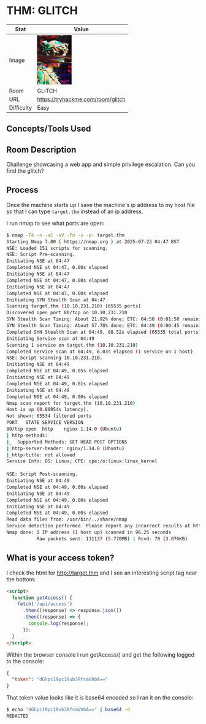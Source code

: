 # THM: GLITCH

| Stat | Value |
| ---------- | -------------------------------------------- |
| Image | <img src="/images/write_ups/try_hack_me/glitch/glitch.jpeg" alt="GLITCH" width="90"/> |
| Room | GLITCH |
| URL | https://tryhackme.com/room/glitch |
| Difficulty | Easy |

## Concepts/Tools Used



## Room Description

Challenge showcasing a web app and simple privilege escalation. Can you find the glitch?

## Process

Once the machine starts up I save the machine's ip address to my host file so that I can type `target.thm` instead of an ip address.

I run nmap to see what ports are open:

```bash
$ nmap -T4 -n -sC -sV -Pn -v -p- target.thm
Starting Nmap 7.80 ( https://nmap.org ) at 2025-07-23 04:47 BST
NSE: Loaded 151 scripts for scanning.
NSE: Script Pre-scanning.
Initiating NSE at 04:47
Completed NSE at 04:47, 0.00s elapsed
Initiating NSE at 04:47
Completed NSE at 04:47, 0.00s elapsed
Initiating NSE at 04:47
Completed NSE at 04:47, 0.00s elapsed
Initiating SYN Stealth Scan at 04:47
Scanning target.thm (10.10.231.210) [65535 ports]
Discovered open port 80/tcp on 10.10.231.210
SYN Stealth Scan Timing: About 21.92% done; ETC: 04:50 (0:01:50 remaining)
SYN Stealth Scan Timing: About 57.78% done; ETC: 04:49 (0:00:45 remaining)
Completed SYN Stealth Scan at 04:49, 88.52s elapsed (65535 total ports)
Initiating Service scan at 04:49
Scanning 1 service on target.thm (10.10.231.210)
Completed Service scan at 04:49, 6.03s elapsed (1 service on 1 host)
NSE: Script scanning 10.10.231.210.
Initiating NSE at 04:49
Completed NSE at 04:49, 0.05s elapsed
Initiating NSE at 04:49
Completed NSE at 04:49, 0.01s elapsed
Initiating NSE at 04:49
Completed NSE at 04:49, 0.00s elapsed
Nmap scan report for target.thm (10.10.231.210)
Host is up (0.00054s latency).
Not shown: 65534 filtered ports
PORT   STATE SERVICE VERSION
80/tcp open  http    nginx 1.14.0 (Ubuntu)
| http-methods:
|_  Supported Methods: GET HEAD POST OPTIONS
|_http-server-header: nginx/1.14.0 (Ubuntu)
|_http-title: not allowed
Service Info: OS: Linux; CPE: cpe:/o:linux:linux_kernel

NSE: Script Post-scanning.
Initiating NSE at 04:49
Completed NSE at 04:49, 0.00s elapsed
Initiating NSE at 04:49
Completed NSE at 04:49, 0.00s elapsed
Initiating NSE at 04:49
Completed NSE at 04:49, 0.00s elapsed
Read data files from: /usr/bin/../share/nmap
Service detection performed. Please report any incorrect results at https://nmap.org/submit/ .
Nmap done: 1 IP address (1 host up) scanned in 96.25 seconds
           Raw packets sent: 131137 (5.770MB) | Rcvd: 70 (3.076KB)
```

## What is your access token?

I check the html for http://target.thm and I see an interesting script tag near the bottom:

```html
<script>
  function getAccess() {
    fetch('/api/access')
      .then((response) => response.json())
      .then((response) => {
        console.log(response);
      });
  }
</script>
```

Within the browser console I run getAccess() and get the following logged to the console:

```json
{
  "token": "dGhpc19pc19ub3RfcmVhbA=="
}
```

That token value looks like it is base64 encoded so I ran it on the console:

```bash
$ echo 'dGhpc19pc19ub3RfcmVhbA==' | base64 -d
REDACTED
```
